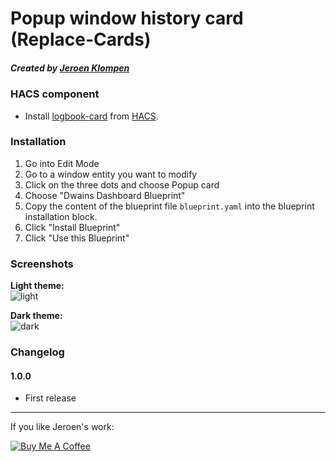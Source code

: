 # Popup window history card (Replace-Cards)
##### Created by [Jeroen Klompen](https://github.com/klumpke/)


### HACS component
- Install [logbook-card](https://github.com/royto/logbook-card) from [HACS](https://hacs.xyz).

### Installation
1. Go into Edit Mode
2. Go to a window entity you want to modify
3. Click on the three dots and choose Popup card
4. Choose "Dwains Dashboard Blueprint"
5. Copy the content of the blueprint file `blueprint.yaml` into the blueprint installation block.
6. Click "Install Blueprint"
7. Click "Use this Blueprint"


### Screenshots
**Light theme:**<br>
![light](https://github.com/Klumpke/dwains-dashboard-blueprints_development/blob/main/card-blueprints/replace-cards/popup_window_history_card/.github/screenshots/light.png "Light")

**Dark theme:**<br>
![dark](https://github.com/Klumpke/dwains-dashboard-blueprints_development/blob/main/card-blueprints/replace-cards/popup_door_history_card/.github/screenshots/dark.png "Dark")


### Changelog
#### 1.0.0
- First release

---

If you like Jeroen's work:

<a href="https://www.buymeacoffee.com/klumpke" target="_blank"><img src="https://www.buymeacoffee.com/assets/img/custom_images/white_img.png" alt="Buy Me A Coffee"></a>